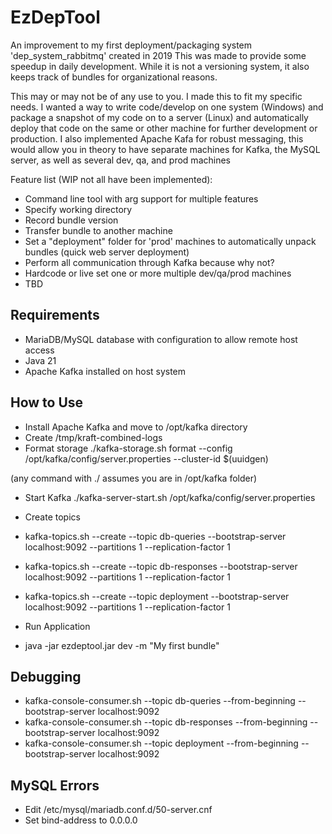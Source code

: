 # EzDepTool

An improvement to my first deployment/packaging system 'dep_system_rabbitmq' created in 2019
This was made to provide some speedup in daily development. While it is not a versioning  system, it also keeps track of bundles for organizational reasons.

This may or may not be of any use to you. I made this to fit my specific needs. 
I wanted a way to write code/develop on one system (Windows) and package a snapshot of my code on to a server (Linux) and automatically deploy that code on the same or other machine for further development or production. 
I also implemented Apache Kafa for robust messaging, this would allow you in theory to have separate machines for Kafka, the MySQL server, as well as several dev, qa, and prod machines

Feature list (WIP not all have been implemented):
- Command line tool with arg support for multiple features
- Specify working directory
- Record bundle version
- Transfer bundle to another machine
- Set a "deployment" folder for 'prod' machines to automatically unpack bundles (quick web server deployment)
- Perform all communication through Kafka because why not?
- Hardcode or live set one or more multiple dev/qa/prod machines
- TBD


## Requirements

- MariaDB/MySQL database with configuration to allow remote host access
- Java 21
- Apache Kafka installed on host system


## How to Use

- Install Apache Kafka and move to /opt/kafka directory
- Create /tmp/kraft-combined-logs
- Format storage ./kafka-storage.sh format --config /opt/kafka/config/server.properties --cluster-id $(uuidgen)

(any command with ./ assumes you are in /opt/kafka folder)
- Start Kafka ./kafka-server-start.sh /opt/kafka/config/server.properties
- Create topics
- kafka-topics.sh --create --topic db-queries --bootstrap-server localhost:9092 --partitions 1 --replication-factor 1
- kafka-topics.sh --create --topic db-responses --bootstrap-server localhost:9092 --partitions 1 --replication-factor 1
- kafka-topics.sh --create --topic deployment --bootstrap-server localhost:9092 --partitions 1 --replication-factor 1

- Run Application
- java -jar ezdeptool.jar dev -m "My first bundle"

## Debugging

- kafka-console-consumer.sh --topic db-queries --from-beginning --bootstrap-server localhost:9092
- kafka-console-consumer.sh --topic db-responses --from-beginning --bootstrap-server localhost:9092
- kafka-console-consumer.sh --topic deployment --from-beginning --bootstrap-server localhost:9092

## MySQL Errors

- Edit  /etc/mysql/mariadb.conf.d/50-server.cnf
- Set bind-address to 0.0.0.0

